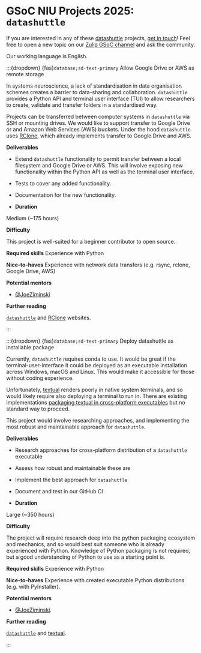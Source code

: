 # GSoC NIU Projects 2025: `datashuttle`

If you are interested in any of these [datashuttle](https://github.com/neuroinformatics-unit/datashuttle) projects, [get in touch](https://datashuttle.neuroinformatics.dev/pages/community/index.html)! Feel free to open a new topic on our [Zulip GSoC channel](https://neuroinformatics.zulipchat.com/#narrow/channel/487898-GSoC) and ask the community.

Our working language is English.


<!-- ------------------------------ -->
:::{dropdown} {fas}`database;sd-text-primary` Allow Google Drive or AWS as remote storage

In systems neuroscience, a lack of standardisation in data organisation schemes creates a barrier to data-sharing
and collaboration. ``datashuttle`` provides a Python API and terminal user interface (TUI) to allow researchers
to create, validate and transfer folders in a standardised way.

Projects can be transferred between computer systems in ``datashuttle`` via SSH or mounting drives.
We would like to support transfer to Google Drive or and Amazon Web Services (AWS) buckets.
Under the hood ``datashuttle`` uses [RClone](https://rclone.org/), which already implements transfer to Google Drive and AWS.

**Deliverables**
<!-- Goals, or expected status after Community Bonding Period, Start of Coding, End of Coding. Stretch goals? -->
- Extend ``datashuttle`` functionality to permit transfer between a local filesystem and Google Drive or AWS. This will involve exposing new functionality within the Python API as well as the terminal user interface.
- Tests to cover any added functionality.
- Documentation for the new functionality.

- **Duration**
<!-- Small (~90 hours), Medium (~175 hours) or Large (~350 hours)  -->
Medium (~175 hours)


**Difficulty**
<!-- Is this project geared more toward a student level or a more advanced developer level? -->
This project is well-suited for a beginner contributor to open source. 


**Required skills**
Experience with Python

**Nice-to-haves**
Experience with network data transfers (e.g. rsync, rclone, Google Drive, AWS)

**Potential mentors**
- [@JoeZiminski](https://github.com/JoeZiminski)

**Further reading**
<!-- The best pages include links to more detailed descriptions and related materials for each project. They might even include actual use cases! -->

[``datashuttle``](https://datashuttle.neuroinformatics.dev/index.html) and [RClone](https://rclone.org/) websites.

:::


:::{dropdown} {fas}`database;sd-text-primary` Deploy datashuttle as installable package

Currently, ``datashuttle`` requires conda to use. It would be great if the terminal-user-interface
it could be deployed as an executable installation across Windows, macOS and Linux. This would make it
 accessible for those without coding experience.

Unfortunately, [textual](https://github.com/Textualize/textual) renders poorly in native system terminals, and so would likely require also deploying a terminal to run in.
There are existing implementations [packaging textual in cross-platform executables](https://github.com/Textualize/textual/discussions/3834)
but no standard way to proceed.

This project would involve researching approaches, and implementing the most robust and  maintainable approach for ``datashuttle``.

**Deliverables**
<!-- Goals, or expected status after Community Bonding Period, Start of Coding, End of Coding. Stretch goals? -->
- Research approaches for cross-platform distribution of a ``datashuttle`` executable
- Assess how robust and maintainable these are
- Implement the best approach for ``datashuttle``
- Document and test in our GitHub CI

- **Duration**
<!-- Small (~90 hours), Medium (~175 hours) or Large (~350 hours)  -->

Large (~350 hours)


**Difficulty**
<!-- Is this project geared more toward a student level or a more advanced developer level? -->

The project will require research deep into the python packaging ecosystem and mechanics,
and so would best suit someone who is already experienced with Python. Knowledge of 
Python packaging is not required, but a good understanding of Python to use as a 
starting point is.


**Required skills**
Experience with Python

**Nice-to-haves**
Experience with created executable Python distributions (e.g. with PyInstaller).

**Potential mentors**
- [@JoeZiminski](https://github.com/JoeZiminski).

**Further reading**
<!-- The best pages include links to more detailed descriptions and related materials for each project. They might even include actual use cases! -->

[``datashuttle``](https://datashuttle.neuroinformatics.dev/index.html) and [textual](https://github.com/Textualize/textual).

:::
